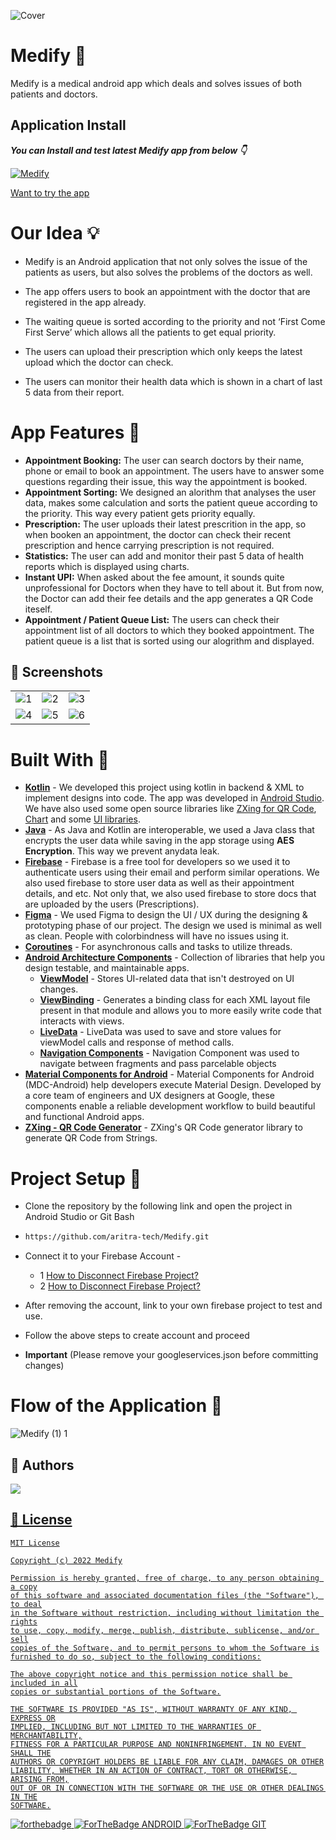 ![Cover](https://github.com/aritra-tech/Medify/assets/62587060/7a8cbbf3-d1c9-4e2f-8a6b-fb480a0714d5)


# Medify 💊
Medify is a medical android app which deals and solves issues of both patients and doctors. 

## Application Install

***You can Install and test latest Medify app from below 👇***

[![Medify](https://img.shields.io/badge/Medify✅-APK-red.svg?style=for-the-badge&logo=android)](https://github.com/aritra-tech/Medify/releases/tag/1.0.0)

[Want to try the app](https://appetize.io/app/oqjrqtjcckwae4lsnghggdonpi?device=pixel4&osVersion=11.0&scale=50)

# Our Idea 💡
- Medify is an Android application that not only solves the issue of the patients as users, but also solves the problems of the doctors as well.

- The app offers users to book an appointment with the doctor that are registered in the app already.

- The waiting queue is sorted according to the priority and not ‘First Come First Serve’ which allows all the patients to get equal priority.

- The users can upload their prescription which only keeps the latest upload which the doctor can check.

- The users can monitor their health data which is shown in a chart of last 5 data from their report.

# App Features 🎯

- <b>Appointment Booking:</b> The user can search doctors by their name, phone or email to book an appointment.
The users have to answer some questions regarding their issue, this way the appointment is booked.
- <b>Appointment Sorting:</b> We designed an alorithm that analyses the user data, makes some calculation and sorts the patient queue according to the priority. 
This way every patient gets priority equally.
- <b>Prescription:</b> The user uploads their latest prescrition in the app, so when booken an appointment, the doctor can check their recent 
prescription and hence carrying prescription is not required.
- <b>Statistics:</b> The user can add and monitor their past 5 data of health reports which is displayed using charts.
- <b>Instant UPI:</b> When asked about the fee amount, it sounds quite unprofessional for Doctors when they have to tell about it. 
But from now, the Doctor can add their fee details and the app generates a QR Code iteself.
- <b>Appointment / Patient Queue List:</b> The users can check their appointment list of all doctors to which they booked appointment. 
The patient queue is a list that is sorted using our alogrithm and displayed. 

## 📸 Screenshots 

|   |   |   |
|---|---|---|
| ![1](https://github.com/aritra-tech/Medify/assets/62587060/57983983-452f-40cc-a1e6-5bea3de252f6) | ![2](https://github.com/aritra-tech/Medify/assets/62587060/fe897a3e-7a73-497c-a15b-fc1ed4737625) | ![3](https://github.com/aritra-tech/Medify/assets/62587060/b095a832-e2ce-4748-8bb4-89f102f5853d)
| ![4](https://github.com/aritra-tech/Medify/assets/62587060/61f0a2c0-7499-4c33-b3aa-ebdc8fab2487) | ![5](https://github.com/aritra-tech/Medify/assets/62587060/9e4b7d0a-aa6a-4954-afef-257c80fd6487) | ![6](https://github.com/aritra-tech/Medify/assets/62587060/665ae932-e1ee-4dcb-8c83-b5a4ce74150f)


# Built With 🔩

- <b>[Kotlin](https://kotlinlang.org/docs/android-overview.html)</b> - We developed this project using kotlin in backend & XML to implement designs into code.
The app was developed in [Android Studio](https://developer.android.com/studio). We have also used some open source libraries like [ZXing for QR Code](https://github.com/zxing/zxing), [Chart](https://github.com/majorkik/SparkLineLayout) and some [UI libraries](https://material.io/).
- <b>[Java](https://developer.android.com/guide)</b> - As Java and Kotlin are interoperable, we used a Java class that encrypts the user data while saving in the app storage using <b>AES Encryption</b>. This way we prevent anydata leak.
- <b>[Firebase](https://firebase.google.com/docs/android/setup)</b> - Firebase is a free tool for developers so we used it to authenticate users using their email and perform similar operations. We also used firebase to store user data as well as their appointment details, and etc.
Not only that, we also used firebase to store docs that are uploaded by the  users (Prescriptions).
- <b>[Figma](https://www.figma.com/)</b> - We used Figma to design the UI / UX during the designing & prototyping phase of our project.
The design we used is minimal as well as clean. People with colorbindness will have no issues using it.
- <b>[Coroutines](https://kotlinlang.org/docs/coroutines-overview.html)</b> - For asynchronous calls and tasks to utilize threads.
- <b>[Android Architecture Components](https://developer.android.com/topic/architecture)</b> - Collection of libraries that help you design testable, and maintainable apps.
  - <b>[ViewModel](https://developer.android.com/topic/libraries/architecture/viewmodel)</b> - Stores UI-related data that isn't destroyed on UI changes.
  - <b>[ViewBinding](https://developer.android.com/topic/libraries/view-binding)</b> - Generates a binding class for each XML layout file present in that module and allows you to more easily write code that interacts with views.
  - <b>[LiveData](https://developer.android.com/topic/libraries/architecture/livedata)</b> - LiveData was used to save and store values for viewModel calls and response of method calls.
  - <b>[Navigation Components](https://developer.android.com/guide/navigation/get-started)</b> - Navigation Component was used to navigate between fragments and pass parcelable objects
- <b>[Material Components for Android](https://github.com/material-components/material-components-android)</b> - Material Components for Android (MDC-Android) help developers execute Material Design. Developed by a core team of engineers and UX designers at Google, these components enable a reliable development workflow to build beautiful and functional Android apps.
- <b>[ZXing - QR Code Generator](https://github.com/zxing/zxing)</b> - ZXing's QR Code generator library to generate QR Code from Strings.


# Project Setup 📝
- Clone the repository by the following link and open the project in Android Studio or Git Bash
- ```bash
  https://github.com/aritra-tech/Medify.git
- Connect it to your Firebase Account -
  - 1 [How to Disconnect Firebase Project?](https://stackoverflow.com/questions/38120862/remove-firebase-analytics-from-android-app-completely)
  - 2 [How to Disconnect Firebase Project?](https://stackoverflow.com/questions/51549554/how-to-completely-disconnect-an-android-app-from-firebase-in-android-studio)
- After removing the account, link to your own firebase project to test and use.
- Follow the above steps to create account and proceed

- **Important** (Please remove your googleservices.json before committing changes)

# Flow of the Application 🔧
![Medify (1) 1](https://user-images.githubusercontent.com/80090908/189736871-99886e3d-6c44-486b-8ee5-2dcc980526ad.png)

## 📕 Authors
<a href="https://github.com/binayshaw7777/RawTemplate/graphs/contributors">
 <img src="https://contrib.rocks/image?repo=binayshaw7777/RawTemplate" />
  
## 📝 License

```
MIT License

Copyright (c) 2022 Medify

Permission is hereby granted, free of charge, to any person obtaining a copy
of this software and associated documentation files (the "Software"), to deal
in the Software without restriction, including without limitation the rights
to use, copy, modify, merge, publish, distribute, sublicense, and/or sell
copies of the Software, and to permit persons to whom the Software is
furnished to do so, subject to the following conditions:

The above copyright notice and this permission notice shall be included in all
copies or substantial portions of the Software.

THE SOFTWARE IS PROVIDED "AS IS", WITHOUT WARRANTY OF ANY KIND, EXPRESS OR
IMPLIED, INCLUDING BUT NOT LIMITED TO THE WARRANTIES OF MERCHANTABILITY,
FITNESS FOR A PARTICULAR PURPOSE AND NONINFRINGEMENT. IN NO EVENT SHALL THE
AUTHORS OR COPYRIGHT HOLDERS BE LIABLE FOR ANY CLAIM, DAMAGES OR OTHER
LIABILITY, WHETHER IN AN ACTION OF CONTRACT, TORT OR OTHERWISE, ARISING FROM,
OUT OF OR IN CONNECTION WITH THE SOFTWARE OR THE USE OR OTHER DEALINGS IN THE
SOFTWARE.
```

![forthebadge](https://forthebadge.com/images/badges/built-with-love.svg)
![ForTheBadge ANDROID](https://forthebadge.com/images/badges/built-for-android.svg)
![ForTheBadge GIT](https://forthebadge.com/images/badges/uses-git.svg)
